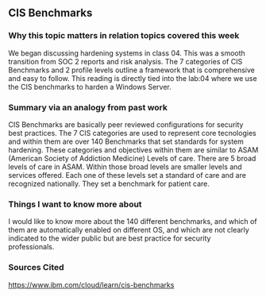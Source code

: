 ## CIS Benchmarks

### Why this topic matters in relation topics covered this week
We began discussing hardening systems in class 04. This was a smooth transition from SOC 2 reports and risk analysis. 
The 7 categories of CIS Benchmarks and 2 profile levels outline a framework that is comprehensive and easy to follow. This reading is directly tied into the lab:04
where we use the CIS benchmarks to harden a Windows Server. 

### Summary via an analogy from past work
CIS Benchmarks are basically peer reviewed configurations for security best practices. The 7 CIS categories are used to represent core tecnologies and within them are over
140 Benchmarks that set standards for system hardening. These categories and objectives within them are similar to ASAM (American Society of Addiction Medicine)
Levels of care. There are 5 broad levels of care in ASAM. Within those broad levels are smaller levels and services offered. Each one of these levels
set a standard of care and are recognized nationally. They set a benchmark for patient care. 


### Things I want to know more about
I would like to know more about the 140 different benchmarks, and which of them are automatically enabled on different OS, and which are not clearly indicated to the wider public but are 
best practice for security professionals.

### Sources Cited
https://www.ibm.com/cloud/learn/cis-benchmarks
